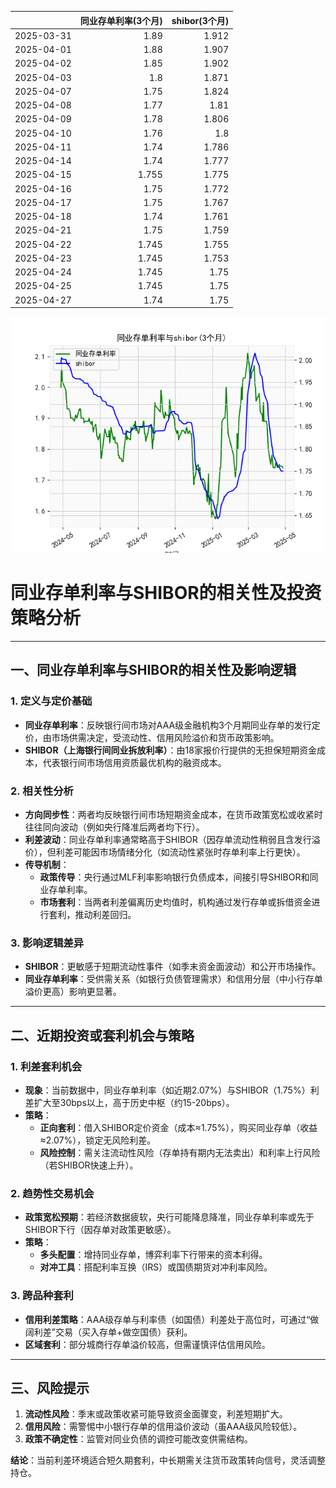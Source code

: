 |            |   同业存单利率(3个月) |   shibor(3个月) |
|:-----------|----------------------:|----------------:|
| 2025-03-31 |                 1.89  |           1.912 |
| 2025-04-01 |                 1.88  |           1.907 |
| 2025-04-02 |                 1.85  |           1.902 |
| 2025-04-03 |                 1.8   |           1.871 |
| 2025-04-07 |                 1.75  |           1.824 |
| 2025-04-08 |                 1.77  |           1.81  |
| 2025-04-09 |                 1.78  |           1.806 |
| 2025-04-10 |                 1.76  |           1.8   |
| 2025-04-11 |                 1.74  |           1.786 |
| 2025-04-14 |                 1.74  |           1.777 |
| 2025-04-15 |                 1.755 |           1.775 |
| 2025-04-16 |                 1.75  |           1.772 |
| 2025-04-17 |                 1.75  |           1.767 |
| 2025-04-18 |                 1.74  |           1.761 |
| 2025-04-21 |                 1.75  |           1.759 |
| 2025-04-22 |                 1.745 |           1.755 |
| 2025-04-23 |                 1.745 |           1.753 |
| 2025-04-24 |                 1.745 |           1.75  |
| 2025-04-25 |                 1.745 |           1.75  |
| 2025-04-27 |                 1.74  |           1.75  |

![图](shibor_tongye.png)



# 同业存单利率与SHIBOR的相关性及投资策略分析

---

## 一、同业存单利率与SHIBOR的相关性及影响逻辑

### 1. **定义与定价基础**
- **同业存单利率**：反映银行间市场对AAA级金融机构3个月期同业存单的发行定价，由市场供需决定，受流动性、信用风险溢价和货币政策影响。
- **SHIBOR（上海银行间同业拆放利率）**：由18家报价行提供的无担保短期资金成本，代表银行间市场信用资质最优机构的融资成本。

### 2. **相关性分析**
- **方向同步性**：两者均反映银行间市场短期资金成本，在货币政策宽松或收紧时往往同向波动（例如央行降准后两者均下行）。
- **利差波动**：同业存单利率通常略高于SHIBOR（因存单流动性稍弱且含发行溢价），但利差可能因市场情绪分化（如流动性紧张时存单利率上行更快）。
- **传导机制**：
  - **政策传导**：央行通过MLF利率影响银行负债成本，间接引导SHIBOR和同业存单利率。
  - **市场套利**：当两者利差偏离历史均值时，机构通过发行存单或拆借资金进行套利，推动利差回归。

### 3. **影响逻辑差异**
- **SHIBOR**：更敏感于短期流动性事件（如季末资金面波动）和公开市场操作。
- **同业存单利率**：受供需关系（如银行负债管理需求）和信用分层（中小行存单溢价更高）影响更显著。

---

## 二、近期投资或套利机会与策略

### 1. **利差套利机会**
- **现象**：当前数据中，同业存单利率（如近期2.07%）与SHIBOR（1.75%）利差扩大至30bps以上，高于历史中枢（约15-20bps）。
- **策略**：
  - **正向套利**：借入SHIBOR定价资金（成本≈1.75%），购买同业存单（收益≈2.07%），锁定无风险利差。
  - **风险控制**：需关注流动性风险（存单持有期内无法卖出）和利率上行风险（若SHIBOR快速上升）。

### 2. **趋势性交易机会**
- **政策宽松预期**：若经济数据疲软，央行可能降息降准，同业存单利率或先于SHIBOR下行（因存单对政策更敏感）。
- **策略**：
  - **多头配置**：增持同业存单，博弈利率下行带来的资本利得。
  - **对冲工具**：搭配利率互换（IRS）或国债期货对冲利率风险。

### 3. **跨品种套利**
- **信用利差策略**：AAA级存单与利率债（如国债）利差处于高位时，可通过“做阔利差”交易（买入存单+做空国债）获利。
- **区域套利**：部分城商行存单溢价较高，但需谨慎评估信用风险。

---

## 三、风险提示
1. **流动性风险**：季末或政策收紧可能导致资金面骤变，利差短期扩大。
2. **信用风险**：需警惕中小银行存单的信用溢价波动（虽AAA级风险较低）。
3. **政策不确定性**：监管对同业负债的调控可能改变供需结构。

**结论**：当前利差环境适合短久期套利，中长期需关注货币政策转向信号，灵活调整持仓。